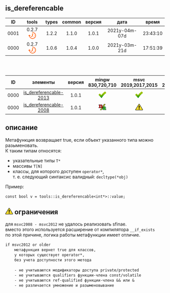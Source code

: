 ﻿
[P]: ../../../icons/progress.png
[V]: ../../../icons/success.png
[X]: ../../../icons/failed.png
[D]: ../../../icons/danger.png
[E]: ../../../icons/empty.png
[N]: ../../../icons/na.png

is_dereferencable
---

| **ID** | tools           | types | common | версия |     дата      |  время   |  
|:------:|:---------------:|:-----:|:------:|:------:|:-------------:|:--------:|  
|  0001  | 0.2.7 [![P]][M] | 1.2.2 | 1.1.0  | 1.0.1  | 2021y-04m-07d | 23:43:10 |  
|  0000  | 0.2.7 [![P]][M] | 1.0.6 | 1.0.4  | 1.0.0  | 2021y-03m-21d | 17:51:39 |  

<br/>
<br/>

| **ID** | элементы                    | версия | mingw 830,720,710 | msvc 2019,2017,2015 | msvc 2013,2012,2010,2008                |  
|:------:|:---------------------------:|:------:|:-----------------:|:-------------------:|:---------------------------------------:|  
|  0000  | [is_dereferencable-2013][M] | 1.0.1  |   [![V]][MINGW]   |   [![V]][VS-NEW]    | [![V]][M] [![N]][0] [![N]][0] [![N]][0] |  
|  0000  | [is_dereferencable-2008][M] | 1.0.1  |   [![N]][MINGW]   |   [![D]][VS-NEW]    | [![D]][0]                               |  


[M]:       #for_lvalue    "концепт: позволяет отфильтровать шаблон только для lvalue аргументов"  
[MINGW]:   #mingw-new     "поддержка компиляторов mingw"  
[VS-NEW]:  #msvc-new      "поддержка новых компиляторов msvc"  
[VS-OLD]:  #msvc-old      "поддержка старых компиляторов msvc"  
[0]:       #-ограничения  "ограничение для старых компиляторов"  

описание
--------
Метафункция возвращает true, если объект указанного типа можно разыменовать.  
К таким типам относятся:  
  - указательные типы `T*`  
  - массивы `T[N]`  
  - классы, для которого доступен `operator*`,  
    т. е. следующий синтаксис валидный: `decltype(*obj)`  

Пример:  

```
const bool v = tools::is_dereferencable<int*>::value;
```

[![D]][M] ограничения
---------------------
для  `msvc2008 - msvc2012` не удалось реализовать sfinae.  
вместо этого используется расширение от компилятора `__if_exists`  
по этой причине, логика работы метафункции имеет отличие.  
```
if msvc2012 or older
    метафункция вернет true для классов,
    у которых существует operator*,
    без учета доступности этого метода
    
    - не учитываются модификаторы доступа private/protected
    - не учитываются qualifiers функции-члена const/volatile
    - не учитываются ref-qualified функции-члена && или &
    - не различается умножение и разыменовывание
```
